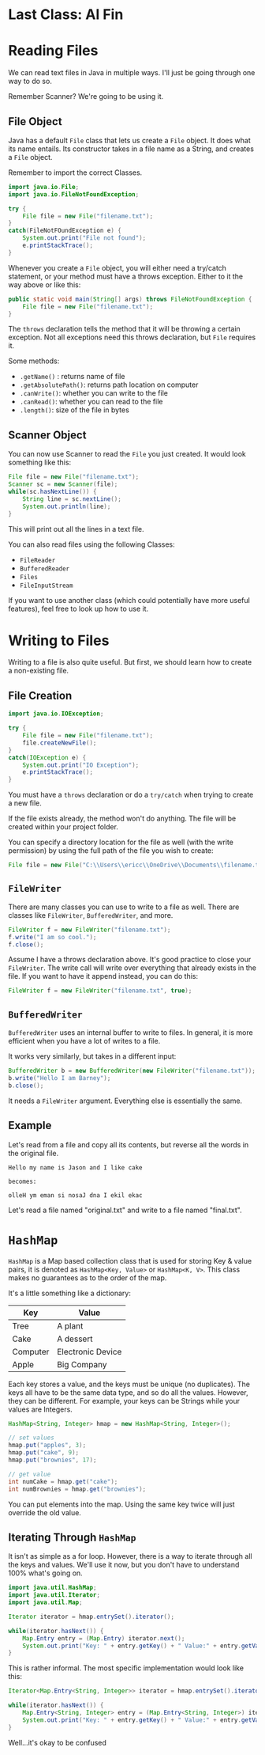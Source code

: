 # Last Class: Al Fin

# Reading Files

We can read text files in Java in multiple ways. I'll just be going through one way to do so.

Remember Scanner? We're going to be using it.

## File Object

Java has a default `File` class that lets us create a `File` object. It does what its name entails. Its constructor takes in a file name as a String, and creates a `File` object. 

Remember to import the correct Classes.

```java
import java.io.File;
import java.io.FileNotFoundException;

try {
	File file = new File("filename.txt");
}
catch(FileNotFOundException e) {
    System.out.print("File not found");
    e.printStackTrace();
}
```

Whenever you create a `File` object, you will either need a try/catch statement, or your method must have a throws exception. Either to it the way above or like this:

```java
public static void main(String[] args) throws FileNotFoundException {
    File file = new File("filename.txt");
}
```

The `throws` declaration tells the method that it will be throwing a certain exception. Not all exceptions need this throws declaration, but `File` requires it. 

Some methods:

- `.getName()` : returns name of file
- `.getAbsolutePath()`: returns path location on computer
- `.canWrite()`: whether you can write to the file
- `.canRead()`: whether you can read to the file
- `.length()`: size of the file in bytes

## Scanner Object

You can now use Scanner to read the `File` you just created. It would look something like this:

```java
File file = new File("filename.txt");
Scanner sc = new Scanner(file);
while(sc.hasNextLine()) {
    String line = sc.nextLine();
    System.out.println(line);
}
```

This will print out all the lines in a text file. 

You can also read files using the following Classes:

- `FileReader`
- `BufferedReader`
- `Files`
- `FileInputStream`

If you want to use another class (which could potentially have more useful features), feel free to look up how to use it. 

# Writing to Files

Writing to a file is also quite useful. But first, we should learn how to create a non-existing file.

## File Creation

```java
import java.io.IOException;

try {
    File file = new File("filename.txt");
    file.createNewFile();
}
catch(IOException e) {
    System.out.print("IO Exception");
    e.printStackTrace();
}
```

You must have a `throws` declaration or do a `try/catch` when trying to create a new file.

If the file exists already, the method won't do anything. The file will be created within your project folder.

You can specify a directory location for the file as well (with the write permission) by using the full path of the file you wish to create:

```java
File file = new File("C:\\Users\\ericc\\OneDrive\\Documents\\filename.txt");
```

## `FileWriter`

There are many classes you can use to write to a file as well. There are classes like `FileWriter`, `BufferedWriter`, and more. 

```java
FileWriter f = new FileWriter("filename.txt");
f.write("I am so cool.");
f.close();
```

Assume I have a throws declaration above. It's good practice to close your `FileWriter`. The write call will write over everything that already exists in the file. If you want to have it append instead, you can do this:

```java
FileWriter f = new FileWriter("filename.txt", true);
```

## `BufferedWriter`

`BufferedWriter` uses an internal buffer to write to files. In general, it is more efficient when you have a lot of writes to a file. 

It works very similarly, but takes in a different input:

```java
BufferedWriter b = new BufferedWriter(new FileWriter("filename.txt"));
b.write("Hello I am Barney");
b.close();
```

It needs a `FileWriter` argument. Everything else is essentially the same. 

## Example

Let's read from a file and copy all its contents, but reverse all the words in the original file.

```
Hello my name is Jason and I like cake

becomes:

olleH ym eman si nosaJ dna I ekil ekac
```

Let's read a file named "original.txt" and write to a file named "final.txt".

# `HashMap`

`HashMap` is a Map based collection class that is used for storing Key & value pairs, it is denoted as `HashMap<Key, Value>` or `HashMap<K, V>`. This class makes no guarantees as to the order of the map. 

It's a little something like a dictionary:

| Key      | Value             |
| -------- | ----------------- |
| Tree     | A plant           |
| Cake     | A dessert         |
| Computer | Electronic Device |
| Apple    | Big Company       |

Each key stores a value, and the keys must be unique (no duplicates). The keys all have to be the same data type, and so do all the values. However, they can be different. For example, your keys can be Strings while your values are Integers.

```java
HashMap<String, Integer> hmap = new HashMap<String, Integer>();

// set values
hmap.put("apples", 3);
hmap.put("cake", 9);
hmap.put("brownies", 17);

// get value
int numCake = hmap.get("cake");
int numBrownies = hmap.get("brownies");
```

You can put elements into the map. Using the same key twice will just override the old value. 

## Iterating Through `HashMap`

It isn't as simple as a for loop. However, there is a way to iterate through all the keys and values. We'll use it now, but you don't have to understand 100% what's going on.

```java
import java.util.HashMap;
import java.util.Iterator;
import java.util.Map;

Iterator iterator = hmap.entrySet().iterator();

while(iterator.hasNext()) {
	Map.Entry entry = (Map.Entry) iterator.next();
    System.out.print("Key: " + entry.getKey() + " Value:" + entry.getValue());
}
```

This is rather informal. The most specific implementation would look like this:

```java
Iterator<Map.Entry<String, Integer>> iterator = hmap.entrySet().iterator();

while(iterator.hasNext()) {
	Map.Entry<String, Integer> entry = (Map.Entry<String, Integer>) iterator.next();
	System.out.print("Key: " + entry.getKey() + " Value:" + entry.getValue());
}
```

Well...it's okay to be confused